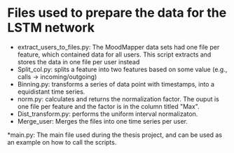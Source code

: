 # Files used to prepare the data for the LSTM network

* extract_users_to_files.py: The MoodMapper data sets had one file per feature, which contained data for all users. This script extracts and stores the data in one file per user instead
* Split_col.py: splits a feature into two features based on some value (e.g., calls -> incoming/outgoing)
* Binning.py: transforms a series of data point with timestamps, into a equidistant time series.
* norm.py: calculates and returns the normalization factor. The ouput is one file per feature and the factor is in the column titled "Max".
* Dist_transform.py: performs the uniform interval normalizaton.
* Merge_user: Merges the files into one time series per user. 

*main.py: The main file used during the thesis project, and can be used as an example on how to call the scripts.
